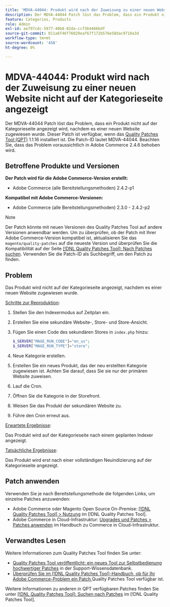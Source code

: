 ```yaml
---
title: 'MDVA-44044: Produkt wird nach der Zuweisung zu einer neuen Website nicht auf der Kategorieseite angezeigt'
description: Der MDVA-44044 Patch löst das Problem, dass ein Produkt nicht auf der Kategorieseite angezeigt wird, nachdem es einer neuen Website zugewiesen wurde. Dieser Patch ist verfügbar, wenn das [Quality Patches Tool (QPT)](https://experienceleague.adobe.com/de/docs/commerce-operations/tools/quality-patches-tool/quality-patches-tool-to-self-serve-quality-patches) 1.1.16 installiert ist. Die Patch-ID lautet MDVA-44044. Beachten Sie, dass das Problem voraussichtlich in Adobe Commerce 2.4.6 behoben wird.
feature: Categories, Products
role: Admin
exl-id: ae797cdc-5977-40b8-82da-ccf364466bdf
source-git-commit: 011a6f46f76029eaf67f172b576e58dac9710a3d
workflow-type: tm+mt
source-wordcount: '458'
ht-degree: 0%

---
```


# MDVA-44044: Produkt wird nach der Zuweisung zu einer neuen Website nicht auf der Kategorieseite angezeigt

Der MDVA-44044 Patch löst das Problem, dass ein Produkt nicht auf der Kategorieseite angezeigt wird, nachdem es einer neuen Website zugewiesen wurde. Dieser Patch ist verfügbar, wenn das [Quality Patches Tool (QPT)](https://experienceleague.adobe.com/de/docs/commerce-operations/tools/quality-patches-tool/quality-patches-tool-to-self-serve-quality-patches) 1.1.16 installiert ist. Die Patch-ID lautet MDVA-44044. Beachten Sie, dass das Problem voraussichtlich in Adobe Commerce 2.4.6 behoben wird.

## Betroffene Produkte und Versionen

**Der Patch wird für die Adobe Commerce-Version erstellt:**

* Adobe Commerce (alle Bereitstellungsmethoden) 2.4.2-p1

**Kompatibel mit Adobe Commerce-Versionen:**

* Adobe Commerce (alle Bereitstellungsmethoden) 2.3.0 - 2.4.2-p2

>[!NOTE]
>
>Der Patch könnte mit neuen Versionen des Quality Patches Tool auf andere Versionen anwendbar werden. Um zu überprüfen, ob der Patch mit Ihrer Adobe Commerce-Version kompatibel ist, aktualisieren Sie das `magento/quality-patches` auf die neueste Version und überprüfen Sie die Kompatibilität auf der Seite [[!DNL Quality Patches Tool]: Nach Patches suchen](https://experienceleague.adobe.com/de/docs/commerce-operations/tools/quality-patches-tool/quality-patches-tool-to-self-serve-quality-patches). Verwenden Sie die Patch-ID als Suchbegriff, um den Patch zu finden.

## Problem

Das Produkt wird nicht auf der Kategorieseite angezeigt, nachdem es einer neuen Website zugewiesen wurde.

<u>Schritte zur Reproduktion</u>:

1. Stellen Sie den Indexermodus auf Zeitplan ein.
1. Erstellen Sie eine sekundäre Website-, Store- und Store-Ansicht.
1. Fügen Sie einen Code des sekundären Stores in `index.php` hinzu:

   ```php
   $_SERVER["MAGE_RUN_CODE"]="en_us";
   $_SERVER["MAGE_RUN_TYPE"]="store";
   ```

1. Neue Kategorie erstellen.
1. Erstellen Sie ein neues Produkt, das der neu erstellten Kategorie zugewiesen ist. Achten Sie darauf, dass Sie sie nur der primären Website zuweisen.
1. Lauf die Cron.
1. Öffnen Sie die Kategorie in der Storefront.
1. Weisen Sie das Produkt der sekundären Website zu.
1. Führe den Cron erneut aus.

<u>Erwartete Ergebnisse</u>:

Das Produkt wird auf der Kategorieseite nach einem geplanten Indexer angezeigt.

<u>Tatsächliche Ergebnisse</u>:

Das Produkt wird erst nach einer vollständigen Neuindizierung auf der Kategorieseite angezeigt.

## Patch anwenden

Verwenden Sie je nach Bereitstellungsmethode die folgenden Links, um einzelne Patches anzuwenden:

* Adobe Commerce oder Magento Open Source On-Premise: [[!DNL Quality Patches Tool] > Nutzung](/help/tools/quality-patches-tool/usage.md) im [!DNL Quality Patches Tool].
* Adobe Commerce in Cloud-Infrastruktur: [Upgrades und Patches > Patches anwenden](https://experienceleague.adobe.com/docs/commerce-cloud-service/user-guide/develop/upgrade/apply-patches.html?lang=de) im Handbuch zu Commerce in Cloud-Infrastruktur.

## Verwandtes Lesen

Weitere Informationen zum Quality Patches Tool finden Sie unter:

* [Quality Patches Tool veröffentlicht: ein neues Tool zur Selbstbedienung hochwertiger Patches](https://experienceleague.adobe.com/de/docs/commerce-operations/tools/quality-patches-tool/quality-patches-tool-to-self-serve-quality-patches) in der Support-Wissensdatenbank.
* [Überprüfen Sie im [!DNL Quality Patches Tool]-Handbuch, ob für Ihr Adobe Commerce-Problem ein Patch ](/help/tools/quality-patches-tool/patches-available-in-qpt/check-patch-for-magento-issue-with-magento-quality-patches.md) Quality Patches Tool verfügbar ist.

Weitere Informationen zu anderen in QPT verfügbaren Patches finden Sie unter [[!DNL Quality Patches Tool]: Suchen nach Patches](https://experienceleague.adobe.com/tools/commerce-quality-patches/index.html?lang=de) im [!DNL Quality Patches Tool].

